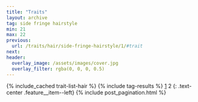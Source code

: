 ```yaml
---
title: "Traits"
layout: archive
tag: side fringe hairstyle
min: 21
max: 22
previous:
  url: /traits/hair/side-fringe-hairstyle/1/#trait
next:
header:
  overlay_image: /assets/images/cover.jpg
  overlay_filter: rgba(0, 0, 0, 0.5)
---
```

{% include_cached trait-list-hair %}
{% include tag-results %}
[1](/traits/hair/side-fringe-hairstyle/1/#trait) 2 
{: .text-center .feature__item--left}
{% include post_pagination.html %}
